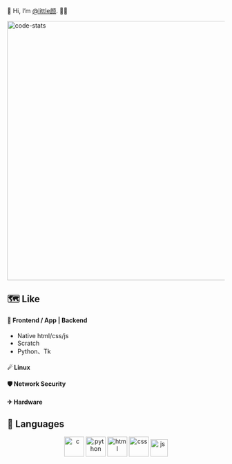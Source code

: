 👋 Hi, I’m [@little颜](https://dayanshifu.github.io). 🙋‍♂️

<img src="https://stats.deeptrain.net/user/Dayanshifu?t=20230906" width="600px" alt="code-stats"></img>

## 🗺 Like
#### 🌠 Frontend / App | Backend
  - Native html/css/js
  - Scratch
  - Python、Tk

####  ☄ Linux
####  🛡 Network Security
####  ✈ Hardware

## 🌌 Languages
<p align="center">
  <img width="46" height="46" src="https://cdn-icons-png.flaticon.com/128/9089/9089814.png" alt="c">
  <img width="46" height="46" src="https://cdn-icons-png.flaticon.com/128/5968/5968350.png" alt="python">
  <img width="46" height="46" src="https://cdn-icons-png.flaticon.com/128/5968/5968267.png" alt="html">
  <img width="46" height="46" src="https://cdn-icons-png.flaticon.com/128/5968/5968242.png" alt="css">
  <img width="40" height="40" src="https://cdn-icons-png.flaticon.com/128/5968/5968292.png" alt="js">
</p>
